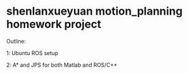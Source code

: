 # shenlanxueyuan motion_planning homework project

Outline:

1: Ubuntu ROS setup

2: A* and JPS for both Matlab and ROS/C++


